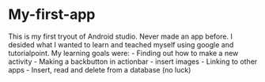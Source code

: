 # My-first-app
This is my first tryout of Android studio. Never made an app before. I desided what I wanted to learn and teached myself using google and tutorialpoint. 
My learning goals were:
    - Finding out how to make a new activity
    - Making a backbutton in actionbar
    - insert images
    - Linking to other apps
    - Insert, read and delete from a database (no luck)
